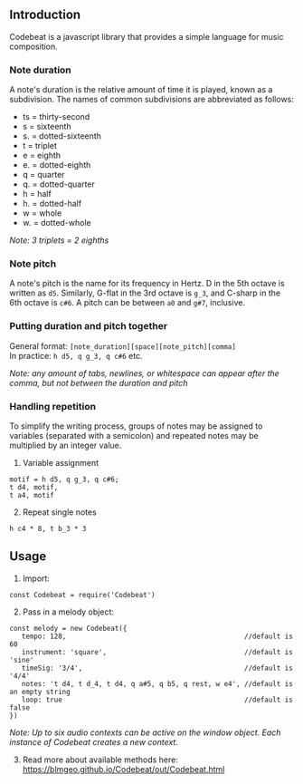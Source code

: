 ## Introduction  
Codebeat is a javascript library that provides a simple language for music composition.

### Note duration
A note's duration is the relative amount of time it is played, known as a subdivision.
The names of common subdivisions are abbreviated as follows:

* ts = thirty-second  
* s = sixteenth  
* s. = dotted-sixteenth  
* t = triplet  
* e = eighth  
* e. = dotted-eighth    
* q = quarter  
* q. = dotted-quarter  
* h = half  
* h. = dotted-half   
* w = whole
* w. = dotted-whole   

_Note: 3 triplets = 2 eighths_

### Note pitch
A note's pitch is the name for its frequency in Hertz. D in the 5th octave is written as `d5`. Similarly, G-flat in the 3rd octave is `g_3`, and C-sharp in the 6th octave is `c#6`. A pitch can be between `a0` and `g#7`, inclusive.

### Putting duration and pitch together
General format: `[note_duration][space][note_pitch][comma]`   
In practice: `h d5, q g_3, q c#6` etc.

_Note: any amount of tabs, newlines, or whitespace can appear after the comma, but not between the duration and pitch_  

### Handling repetition
To simplify the writing process, groups of notes may be assigned to variables (separated with a semicolon) and repeated notes may be multiplied by an integer value.

1) Variable assignment
~~~
motif = h d5, q g_3, q c#6;
t d4, motif,
t a4, motif
~~~
2) Repeat single notes
~~~
h c4 * 8, t b_3 * 3
~~~

## Usage  
1) Import:
~~~
const Codebeat = require('Codebeat')
~~~
2) Pass in a melody object:  
~~~
const melody = new Codebeat({  
   tempo: 128,                                            //default is 60
   instrument: 'square',                                  //default is 'sine'
   timeSig: '3/4',                                        //default is '4/4'
   notes: 't d4, t d_4, t d4, q a#5, q b5, q rest, w e4', //default is an empty string
   loop: true                                             //default is false  
})
~~~

_Note: Up to six audio contexts can be active on the window object. Each instance of Codebeat creates a new context._

3) Read more about available methods here: https://blmgeo.github.io/Codebeat/out/Codebeat.html
